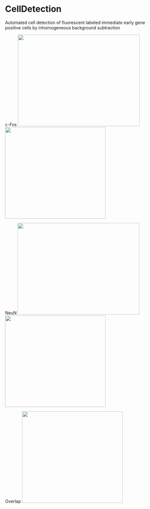 # CellDetection
Automated cell detection of fluorescent labeled immediate early gene positive cells by inhomogeneous background subtraction

c-Fos
<img src="https://github.com/user-attachments/assets/5b65a978-71ae-4598-b2a5-1c985ea7c02f"  width="400" height="300">
<img src="https://github.com/user-attachments/assets/6b1de6f9-f860-4d8c-8e48-2e9ac44ce07d"  width="330" height="300">

NeuN
<img src="https://github.com/user-attachments/assets/85888425-10a3-470c-8d23-76fd156a9467"  width="400" height="300">
<img src="https://github.com/user-attachments/assets/c9bd9dcd-e875-4449-bdf8-cd869e345389"  width="330" height="300">

Overlap
<img src="https://github.com/user-attachments/assets/e94ea681-8e5c-4a35-a1fb-b2aeda27e261"  width="330" height="300">
